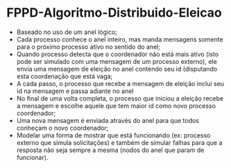 # FPPD-Algoritmo-Distribuido-Eleicao
- Baseado no uso de um anel lógico;
- Cada processo conhece o anel inteiro, mas manda mensagens somente para o próximo processo ativo no sentido do anel;
- Quando processo detecta que o coordenador não está mais ativo (isto pode ser simulado com uma mensagem de um processo externo), ele envia uma mensagem de eleição no anel contendo seu id (disputando esta coordenação que está vaga;
- A cada passo, o processo que recebe a mensagem de eleição inclui seu id na mensagem e passa adiante no anel
- No final de uma volta completa, o processo que iniciou a eleição recebe a mensagem e escolhe aquele que tem maior id como novo processo coordenador;
- Uma nova mensagem é enviada através do anel para que todos conheçam o novo coordenador;
- Modelar uma forma de mostrar que está funcionando (ex: processo externo que simula solicitações) e também de simular falhas para que a resposta não seja sempre a mesma (nodos do anel que param de funcionar).
